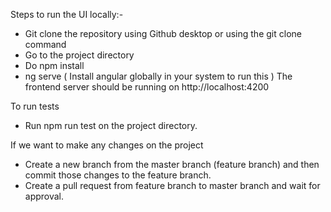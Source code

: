 Steps to run the UI locally:-
- Git clone the repository using Github desktop or using the git clone command
- Go to the project directory
- Do npm install
- ng serve ( Install angular globally in your system to run this )
The frontend server should be running on http://localhost:4200

To run tests
- Run npm run test on the project directory.

If we want to make any changes on the project
- Create a new branch from the master branch (feature branch) and then commit those changes to the feature branch.
- Create a pull request from feature branch to master branch and wait for approval.